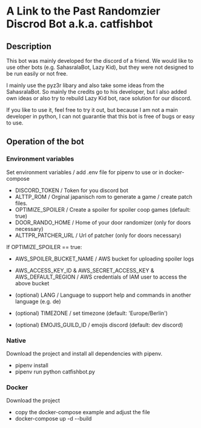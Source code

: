 # A Link to the Past Randomzier Discrod Bot a.k.a. catfishbot

## Description

This bot was mainly developed for the discord of a friend. We would like to use other bots (e.g. SahasralaBot, Lazy Kid), 
but they were not designed to be run easily or not free.

I mainly use the pyz3r libary and also take some ideas from the SahasralaBot. So mainly the credits go to his developer,
but I also added own ideas or also try to rebuild Lazy Kid bot, race solution for our discord.

If you like to use it, feel free to try it out, but because I am not a main developer in python, I can not guarantie that
this bot is free of bugs or easy to use.

## Operation of the bot

### Environment variables

Set environment variables / add .env file for pipenv to use or in docker-compose

- DISCORD_TOKEN / Token for you discord bot
- ALTTP_ROM / Orginal japanisch rom to generate a game / create patch files.
- OPTIMIZE_SPOILER / Create a spoiler for spoiler coop games (default: true)
- DOOR_RANDO_HOME / Home of your door randomizer (only for doors necessary)
- ALTTPR_PATCHER_URL / Url of patcher (only for doors necessary)

If OPTIMIZE_SPOILER == true:
- AWS_SPOILER_BUCKET_NAME / AWS bucket for uploading spoiler logs
- AWS_ACCESS_KEY_ID & AWS_SECRET_ACCESS_KEY & AWS_DEFAULT_REGION / AWS credentials of IAM user to access the above bucket 


- (optional) LANG / Language to support help and commands in another language (e.g. de)
- (optional) TIMEZONE / set timezone (default: 'Europe/Berlin')
- (optional) EMOJIS_GUILD_ID / emojis discord (default: dev discord)

### Native

Download the project and install all dependencies with pipenv.

- pipenv install
- pipenv run python catfishbot.py

### Docker

Download the project

- copy the docker-compose example and adjust the file
- docker-compose up -d --build



